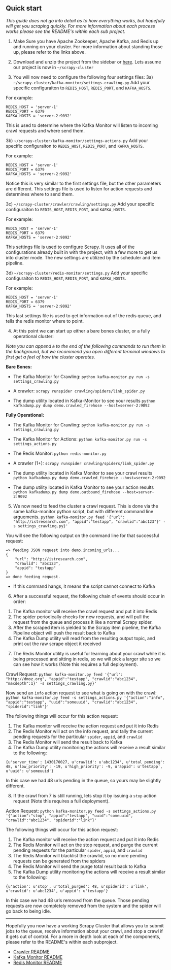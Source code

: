 ## Quick start

*This guide does not go into detail as to how everything works, but hopefully will get you scraping quickly. For more information about each process works please see the README's within each sub project.*

1) Make Sure you have Apache Zookeeper, Apache Kafka, and Redis up and running on your cluster. For more information about standing those up, please refer to the links above.

2) Download and unzip the project from the sidebar or [here](https://github.com/istresearch/scrapy-cluster/archive/master.zip). Lets assume our project is now in `~/scrapy-cluster`

3) You will now need to configure the following four settings files:
3a) `~/scrapy-cluster/kafka-monitor/settings-crawling.py`
Add your specific configuraiton to `REDIS_HOST`, `REDIS_PORT`, and `KAFKA_HOSTS`.

For example:
```
REDIS_HOST = 'server-1'
REDIS_PORT = 6379
KAFKA_HOSTS = 'server-2:9092'
```

This is used to determine where the Kafka Monitor will listen to incoming crawl requests and where send them.

3b) `~/scrapy-cluster/kafka-monitor/settings-actions.py`
Add your specific configuraiton to `REDIS_HOST`, `REDIS_PORT`, and `KAFKA_HOSTS`.

For example:
```
REDIS_HOST = 'server-1'
REDIS_PORT = 6379
KAFKA_HOSTS = 'server-2:9092'
```

Notice this is very similar to the first settings file, but the other parameters are different. This settings file is used to listen for action requests and determines where to send them.

3c) `~/scrapy-cluster/crawler/crawling/settings.py`
Add your specific configuraiton to `REDIS_HOST`, `REDIS_PORT`, and `KAFKA_HOSTS`.

For example:
```
REDIS_HOST = 'server-1'
REDIS_PORT = 6379
KAFKA_HOSTS = 'server-2:9092'
```

This settings file is used to configure Scrapy. It uses all of the configurations already built in with the project, with a few more to get us into cluster mode. The new settings are utilized by the scheduler and item pipeline.

3d) `~/scrapy-cluster/redis-monitor/settings.py`
Add your specific configuraiton to `REDIS_HOST`, `REDIS_PORT`, and `KAFKA_HOSTS`.

For example:
```
REDIS_HOST = 'server-1'
REDIS_PORT = 6379
KAFKA_HOSTS = 'server-2:9092'
```

This last settings file is used to get information out of the redis queue, and tells the redis monitor where to point.

4) At this point we can start up either a bare bones cluster, or a fully operational cluster:

*Note you can append `&` to the end of the following commands to run them in the background, but we recommend you open different terminal windows to first get a feel of how the cluster operates.*

**Bare Bones:**
  * The Kafka Monitor for Crawling:
`python kafka-monitor.py run -s settings_crawling.py`

  * A crawler:
`scrapy runspider crawling/spiders/link_spider.py`

  * The dump utility located in Kafka-Monitor to see your results
`python kafkadump.py dump demo.crawled_firehose --host=server-2:9092`

**Fully Operational:**
  * The Kafka Monitor for Crawling:
`python kafka-monitor.py run -s settings_crawling.py`

  * The Kafka Monitor for Actions:
`python kafka-monitor.py run -s settings_actions.py`

  * The Redis Monitor:
`python redis-monitor.py`

  * A crawler (1+):
`scrapy runspider crawling/spiders/link_spider.py`

  * The dump utility located in Kafka Monitor to see your crawl results
`python kafkadump.py dump demo.crawled_firehose --host=server-2:9092`

  * The dump utility located in Kafka Monitor to see your action results
`python kafkadump.py dump demo.outbound_firehose --host=server-2:9092`

5) We now need to feed the cluster a crawl request. This is done via the same kafka-monitor python script, but with different command line arguements.
`python kafka-monitor.py feed '{"url": "http://istresearch.com", "appid":"testapp", "crawlid":"abc123"}' -s settings_crawling.py}'`

You will see the following output on the command line for that successful request:
```
=> feeding JSON request into demo.incoming_urls...
{
    "url": "http://istresearch.com",
    "crawlid": "abc123",
    "appid": "testapp"
}
=> done feeding request.
```
- If this command hangs, it means the script cannot connect to Kafka

6) After a successful request, the following chain of events should occur in order:
  1. The Kafka monitor will receive the crawl request and put it into Redis
  2. The spider periodically checks for new requests, and will pull the request from the queue and process it like a normal Scrapy spider.
  3. After the scraped item is yielded to the Scrapy item pipeline, the Kafka Pipeline object will push the result back to Kafka
  4. The Kafka Dump utility will read from the resulting output topic, and print out the raw scrape object it received


7) The Redis Monitor utility is useful for learning about your crawl while it is being processed and sitting in redis, so we will pick a larger site so we can see how it works (Note this requires a full deployment).

Crawl Request:
`python kafka-monitor.py feed '{"url": "http://dmoz.org", "appid":"testapp", "crawlid":"abc1234", "maxdepth":1}' -s settings_crawling.py}'`

Now send an `info` action request to see what is going on with the crawl:
`python kafka-monitor.py feed -s settings_actions.py '{"action":"info", "appid":"testapp", "uuid":"someuuid", "crawlid":"abc1234", "spiderid":"link"}'`

The following things will occur for this action request:
  1. The Kafka monitor will receive the action request and put it into Redis
  2. The Redis Monitor will act on the info request, and tally the current pending requests for the particular `spider`, `appid`, and `crawlid`
  3. The Redis Monitor will send the result back to Kafka
  4. The Kafka Dump utility monitoring the actions will receive a result similar to the following:

```
{u'server_time': 1430170027, u'crawlid': u'abc1234', u'total_pending': 48, u'low_priority': -19, u'high_priority': -9, u'appid': u'testapp', u'uuid': u'someuuid'}
```
In this case we had 48 urls pending in the queue, so yours may be slightly different.

8) If the crawl from 7 is still running, lets stop it by issuing a `stop` action request (Note this requires a full deployment).

Action Request:
`python kafka-monitor.py feed -s settings_actions.py '{"action":"stop", "appid":"testapp", "uuid":"someuuid", "crawlid":"abc1234", "spiderid":"link"}'`

The following things will occur for this action request:
  1. The Kafka monitor will receive the action request and put it into Redis
  2. The Redis Monitor will act on the stop request, and purge the current pending requests for the particular `spider`, `appid`, and `crawlid`
  3. The Redis Monitor will blacklist the crawlid, so no more pending requests can be generated from the spiders
  3. The Redis Monitor will send the purge total result back to Kafka
  4. The Kafka Dump utility monitoring the actions will receive a result similar to the following:

```
{u'action': u'stop', u'total_purged': 48, u'spiderid': u'link', u'crawlid': u'abc1234', u'appid': u'testapp'}
```
In this case we had 48 urls removed from the queue. Those pending requests are now completely removed from the system and the spider will go back to being idle.

___

Hopefully you now have a working Scrapy Cluster that allows you to submit jobs to the queue, receive information about your crawl, and stop a crawl if it gets out of control. For a more in depth look at each of the components, please refer to the README's within each subproject.
  * [Crawler README](https://github.com/istresearch/scrapy-cluster/blob/master/crawler/README.md)
  * [Kafka Monitor README](https://github.com/istresearch/scrapy-cluster/blob/master/kafka-monitor/README.md)
  * [Redis Monitor README](https://github.com/istresearch/scrapy-cluster/blob/master/redis-monitor/README.md)






